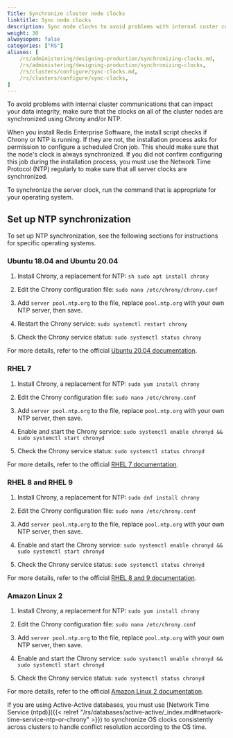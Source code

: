 ```yaml
---
Title: Synchronize cluster node clocks
linktitle: Sync node clocks
description: Sync node clocks to avoid problems with internal custer communication.
weight: 30
alwaysopen: false
categories: ["RS"]
aliases: [
    /rs/administering/designing-production/synchronizing-clocks.md,
    /rs/administering/designing-production/synchronizing-clocks,
    /rs/clusters/configure/sync-clocks.md,
    /rs/clusters/configure/sync-clocks,
]
---
```

To avoid problems with internal cluster communications that can impact your data integrity,
make sure that the clocks on all of the cluster nodes are synchronized using Chrony and/or NTP.

When you install Redis Enterprise Software,
the install script checks if Chrony or NTP is running.
If they are not, the installation process asks for permission to configure a scheduled Cron job.
This should make sure that the node's clock is always synchronized.
If you did not confirm configuring this job during the installation process,
you must use the Network Time Protocol (NTP) regularly to make sure that all server clocks are synchronized.

To synchronize the server clock, run the command that is appropriate for your operating system.

## Set up NTP synchronization

To set up NTP synchronization, see the following sections for instructions for specific operating systems.

### Ubuntu 18.04 and Ubuntu 20.04

1. Install Chrony, a replacement for NTP: `sh sudo apt install chrony`

2. Edit the Chrony configuration file: `sudo nano /etc/chrony/chrony.conf`

3. Add `server pool.ntp.org` to the file, replace `pool.ntp.org` with your own NTP server, then save.

4. Restart the Chrony service: ```sudo systemctl restart chrony```

5. Check the Chrony service status: ```sudo systemctl status chrony```

For more details, refer to the official [Ubuntu 20.04 documentation](https://ubuntu.com/server/docs/network-ntp).

### RHEL 7

1. Install Chrony, a replacement for NTP: ```sudo yum install chrony```

2. Edit the Chrony configuration file: ```sudo nano /etc/chrony.conf```

3. Add `server pool.ntp.org` to the file, replace `pool.ntp.org` with your own NTP server, then save.

4. Enable and start the Chrony service: ```sudo systemctl enable chronyd && sudo systemctl start chronyd```

5. Check the Chrony service status: ```sudo systemctl status chronyd```

For more details, refer to the official [RHEL 7 documentation](https://access.redhat.com/documentation/en-us/red_hat_enterprise_linux/7/html/system_administrators_guide/sect-using_chrony).

### RHEL 8 and RHEL 9

1. Install Chrony, a replacement for NTP: ```sudo dnf install chrony```

2. Edit the Chrony configuration file: ```sudo nano /etc/chrony.conf```

3. Add `server pool.ntp.org` to the file, replace `pool.ntp.org` with your own NTP server, then save.

4. Enable and start the Chrony service: ```sudo systemctl enable chronyd && sudo systemctl start chronyd```

5. Check the Chrony service status: ```sudo systemctl status chronyd```

For more details, refer to the official [RHEL 8 and 9 documentation](https://access.redhat.com/documentation/en-us/red_hat_enterprise_linux/8/html/configuring_basic_system_settings/using-chrony-to-configure-ntp).

### Amazon Linux 2

1. Install Chrony, a replacement for NTP: ```sudo yum install chrony```

2. Edit the Chrony configuration file: ```sudo nano /etc/chrony.conf```

3. Add `server pool.ntp.org` to the file, replace `pool.ntp.org` with your own NTP server, then save.

4. Enable and start the Chrony service: ```sudo systemctl enable chronyd && sudo systemctl start chronyd```

5. Check the Chrony service status: ```sudo systemctl status chronyd```

For more details, refer to the official [Amazon Linux 2 documentation](https://docs.aws.amazon.com/AWSEC2/latest/UserGuide/set-time.html).

If you are using Active-Active databases, you must use [Network Time Service (ntpd)]({{< relref "/rs/databases/active-active/_index.md#network-time-service-ntp-or-chrony" >}})
to synchronize OS clocks consistently across clusters to handle conflict resolution according to the OS time.
